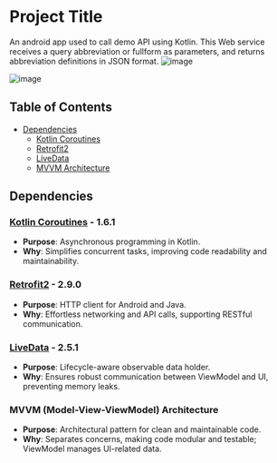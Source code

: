 # Project Title

An android app used to call demo API using Kotlin.
This Web service receives a query abbreviation or fullform as parameters, and returns abbreviation definitions in JSON format.
![image](https://github.com/insomaniacvenkat/nactem/assets/80594141/c67cd1c2-9678-4b7b-9de0-e88b1b81b87e)

![image](https://github.com/insomaniacvenkat/nactem/assets/80594141/568dc30d-cdd5-40e0-8159-7b927ecfdde2)

## Table of Contents

- [Dependencies](#dependencies)
  - [Kotlin Coroutines](#kotlin-coroutines)
  - [Retrofit2](#retrofit2)
  - [LiveData](#livedata)
  - [MVVM Architecture](#mvvm-architecture)

## Dependencies

### [Kotlin Coroutines](https://github.com/Kotlin/kotlinx.coroutines) - 1.6.1

- **Purpose**: Asynchronous programming in Kotlin.
- **Why**: Simplifies concurrent tasks, improving code readability and maintainability.

### [Retrofit2](https://square.github.io/retrofit/) - 2.9.0

- **Purpose**: HTTP client for Android and Java.
- **Why**: Effortless networking and API calls, supporting RESTful communication.

### [LiveData](https://developer.android.com/topic/libraries/architecture/livedata) - 2.5.1

- **Purpose**: Lifecycle-aware observable data holder.
- **Why**: Ensures robust communication between ViewModel and UI, preventing memory leaks.

### MVVM (Model-View-ViewModel) Architecture

- **Purpose**: Architectural pattern for clean and maintainable code.
- **Why**: Separates concerns, making code modular and testable; ViewModel manages UI-related data.


